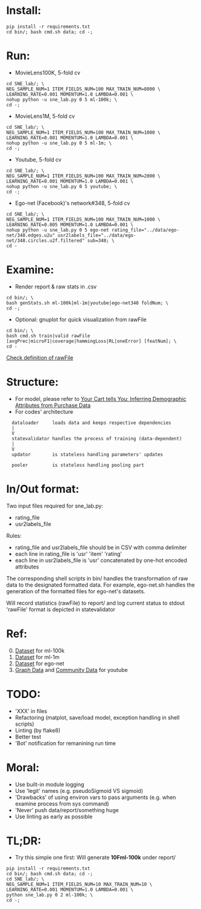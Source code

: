 # Install:
```
pip install -r requirements.txt
cd bin/; bash cmd.sh data; cd -;
```

# Run:
- MovieLens100K, 5-fold cv
```
cd SNE_lab/; \
NEG_SAMPLE_NUM=1 ITEM_FIELDS_NUM=100 MAX_TRAIN_NUM=8000 \
LEARNING_RATE=0.001 MOMENTUM=1.0 LAMBDA=0.001 \
nohup python -u sne_lab.py 0 5 ml-100k; \
cd -;
```

- MovieLens1M, 5-fold cv
```
cd SNE_lab/; \
NEG_SAMPLE_NUM=1 ITEM_FIELDS_NUM=100 MAX_TRAIN_NUM=1000 \
LEARNING_RATE=0.001 MOMENTUM=1.0 LAMBDA=0.001 \
nohup python -u sne_lab.py 0 5 ml-1m; \
cd -;
```

- Youtube, 5-fold cv
```
cd SNE_lab/; \
NEG_SAMPLE_NUM=1 ITEM_FIELDS_NUM=100 MAX_TRAIN_NUM=2000 \
LEARNING_RATE=0.001 MOMENTUM=1.0 LAMBDA=0.001 \
nohup python -u sne_lab.py 0 5 youtube; \
cd -;
```

- Ego-net (Facebook)'s network#348, 5-fold cv
```
cd SNE_lab/; \
NEG_SAMPLE_NUM=1 ITEM_FIELDS_NUM=100 MAX_TRAIN_NUM=1000 \
LEARNING_RATE=0.005 MOMENTUM=1.0 LAMBDA=0.001 \
nohup python -u sne_lab.py 0 5 ego-net rating_file="../data/ego-net/348.edges.u2u" usr2labels_file="../data/ego-net/348.circles.u2f.filtered" sub=348; \
cd -
```

# Examine:
- Render report & raw stats in .csv
```
cd bin/; \
bash genStats.sh ml-100k|ml-1m|youtube|ego-net348 foldNum; \
cd -;
```
- Optional: gnuplot for quick visualization from rawFile
```
cd bin/; \
bash cmd.sh train|valid rawFile [avgPrec|microF1|coverage|hammingLoss|RL|oneError] [featNum]; \
cd -
```
[Check definition of rawFile](https://github.com/LplusKira/SNE_lab#inout-format)

# Structure:
- For model, please refer to [Your Cart tells You: Inferring Demographic Attributes from Purchase Data](https://github.com/LplusKira/SNE_lab/blob/master/doc/WSDM2016_wang.pdf)
- For codes' architecture
```
  dataloader     loads data and keeps respective dependencies
  |
  V
  statevalidator handles the process of training (data-dependent)
  |
  V
  updator        is stateless handling parameters' updates

  pooler         is stateless handling pooling part
```

# In/Out format:
Two input files required for sne_lab.py:
- rating_file
- usr2labels_file

Rules:
- rating_file and usr2labels_file should be in CSV with comma delimiter
- each line in rating_file is 'usr' 'item' 'rating'
- each line in usr2labels_file is 'usr' concatenated by one-hot encoded attributes

The corresponding shell scripts in bin/ handles the transformation of raw data to the designated formatted data. For example, ego-net.sh handles the generation of the formatted files for ego-net's datasets.

Will record statistics (rawFile) to report/ and log current status to stdout
'rawFile' format is depicted in statevalidator

# Ref:
0. [Dataset](http://files.grouplens.org/datasets/movielens/ml-100k.zip) for ml-100k
1. [Dataset](http://files.grouplens.org/datasets/movielens/ml-1m.zip) for ml-1m
2. [Dataset](http://snap.stanford.edu/data/facebook.tar.gz) for ego-net
3. [Graph Data](http://snap.stanford.edu/data/bigdata/communities/com-youtube.ungraph.txt.gz) and [Community Data](http://snap.stanford.edu/data/bigdata/communities/com-youtube.all.cmty.txt.gz) for youtube

# TODO:
- 'XXX' in files
- Refactoring (matplot, save/load model, exception handling in shell scripts)
- Linting (by flake8)
- Better test
- 'Bot' notification for remanining run time

# Moral:
- Use built-in module logging
- Use 'legit' names (e.g. pseudoSigmoid VS sigmoid) 
- 'Drawbacks' of using environ vars to pass arguments (e.g. when examine process from sys command)
- 'Never' push data/report/something huge
- Use linting as early as possible

# TL;DR:
- Try this simple one first: Will generate __10Fml-100k__ under report/
```
pip install -r requirements.txt
cd bin/; bash cmd.sh data; cd -;
cd SNE_lab/; \
NEG_SAMPLE_NUM=1 ITEM_FIELDS_NUM=10 MAX_TRAIN_NUM=10 \
LEARNING_RATE=0.001 MOMENTUM=1.0 LAMBDA=0.001 \
python sne_lab.py 0 2 ml-100k; \
cd -;
```
